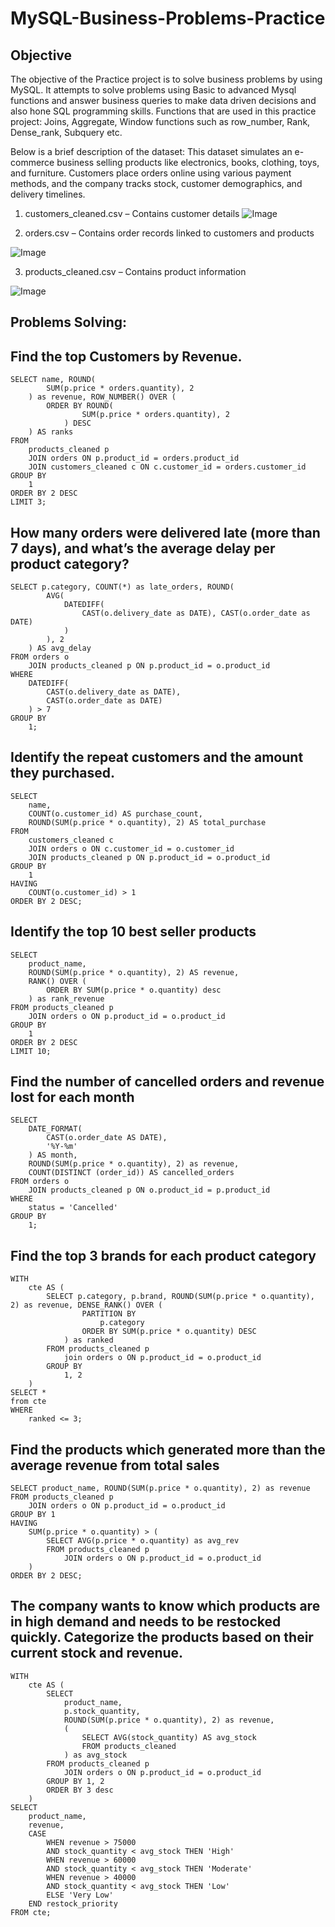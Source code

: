 # MySQL-Business-Problems-Practice

## Objective
The objective of the Practice project is to solve business problems by using MySQL. It attempts to solve  problems using Basic to advanced Mysql functions and answer business queries to make data driven decisions and also hone SQL programming skills.
Functions that are used in this practice project: Joins, Aggregate, Window functions such as row_number, Rank, Dense_rank, Subquery etc.

Below is a brief description of the dataset: 
This dataset simulates an e-commerce business selling products like electronics, books, clothing, toys, and furniture. Customers place orders online using various payment methods, and the company tracks stock, customer demographics, and delivery timelines.
1. customers_cleaned.csv – Contains customer details
![Image](https://github.com/user-attachments/assets/109d140f-f64b-474a-acab-b2a9a97ce73e)

2. orders.csv – Contains order records linked to customers and products

![Image](https://github.com/user-attachments/assets/df6f3ef4-8c56-444c-b5b5-62946292983d)

3. products_cleaned.csv – Contains product information

![Image](https://github.com/user-attachments/assets/0f2b8582-5707-4be1-8325-e21f06d2a7d8)

   ## Problems Solving:

## Find the top Customers by Revenue.

```mysql
SELECT name, ROUND(
        SUM(p.price * orders.quantity), 2
    ) as revenue, ROW_NUMBER() OVER (
        ORDER BY ROUND(
                SUM(p.price * orders.quantity), 2
            ) DESC
    ) AS ranks
FROM
    products_cleaned p
    JOIN orders ON p.product_id = orders.product_id
    JOIN customers_cleaned c ON c.customer_id = orders.customer_id
GROUP BY
    1
ORDER BY 2 DESC
LIMIT 3;
```

##  How many orders were delivered late (more than 7 days), and what’s the average delay per product category?
```mysql
SELECT p.category, COUNT(*) as late_orders, ROUND(
        AVG(
            DATEDIFF(
                CAST(o.delivery_date as DATE), CAST(o.order_date as DATE)
            )
        ), 2
    ) AS avg_delay
FROM orders o
    JOIN products_cleaned p ON p.product_id = o.product_id
WHERE
    DATEDIFF(
        CAST(o.delivery_date as DATE),
        CAST(o.order_date as DATE)
    ) > 7
GROUP BY
    1;
```

## Identify the repeat customers and the amount they purchased.

```mysql
SELECT
    name,
    COUNT(o.customer_id) AS purchase_count,
    ROUND(SUM(p.price * o.quantity), 2) AS total_purchase
FROM
    customers_cleaned c
    JOIN orders o ON c.customer_id = o.customer_id
    JOIN products_cleaned p ON p.product_id = o.product_id
GROUP BY
    1
HAVING
    COUNT(o.customer_id) > 1
ORDER BY 2 DESC;
```

## Identify the top 10 best seller products

```mysql
SELECT
    product_name,
    ROUND(SUM(p.price * o.quantity), 2) AS revenue,
    RANK() OVER (
        ORDER BY SUM(p.price * o.quantity) desc
    ) as rank_revenue
FROM products_cleaned p
    JOIN orders o ON p.product_id = o.product_id
GROUP BY
    1
ORDER BY 2 DESC
LIMIT 10;
```

## Find the number of cancelled orders and revenue lost for each month

```mysql
SELECT
    DATE_FORMAT(
        CAST(o.order_date AS DATE),
        '%Y-%m'
    ) AS month,
    ROUND(SUM(p.price * o.quantity), 2) as revenue,
    COUNT(DISTINCT (order_id)) AS cancelled_orders
FROM orders o
    JOIN products_cleaned p ON o.product_id = p.product_id
WHERE
    status = 'Cancelled'
GROUP BY
    1;
```

##   Find the top 3  brands for each product category

```mysql
WITH
    cte AS (
        SELECT p.category, p.brand, ROUND(SUM(p.price * o.quantity), 2) as revenue, DENSE_RANK() OVER (
                PARTITION BY
                    p.category
                ORDER BY SUM(p.price * o.quantity) DESC
            ) as ranked
        FROM products_cleaned p
            join orders o ON p.product_id = o.product_id
        GROUP BY
            1, 2
    )
SELECT *
from cte
WHERE
    ranked <= 3;
```

## Find the products which generated more than the average revenue from total sales

```mysql
SELECT product_name, ROUND(SUM(p.price * o.quantity), 2) as revenue
FROM products_cleaned p
    JOIN orders o ON p.product_id = o.product_id
GROUP BY 1
HAVING
    SUM(p.price * o.quantity) > (
        SELECT AVG(p.price * o.quantity) as avg_rev
        FROM products_cleaned p
            JOIN orders o ON p.product_id = o.product_id
    )
ORDER BY 2 DESC;
```

## The company wants to know which products are in high demand and needs to be restocked quickly. Categorize the products based on their current stock and revenue.

```mysql
WITH
    cte AS (
        SELECT
            product_name,
            p.stock_quantity,
            ROUND(SUM(p.price * o.quantity), 2) as revenue,
            (
                SELECT AVG(stock_quantity) AS avg_stock
                FROM products_cleaned
            ) as avg_stock
        FROM products_cleaned p
            JOIN orders o ON p.product_id = o.product_id
        GROUP BY 1, 2
        ORDER BY 3 desc
    )
SELECT
    product_name,
    revenue,
    CASE
        WHEN revenue > 75000
        AND stock_quantity < avg_stock THEN 'High'
        WHEN revenue > 60000
        AND stock_quantity < avg_stock THEN 'Moderate'
        WHEN revenue > 40000
        AND stock_quantity < avg_stock THEN 'Low'
        ELSE 'Very Low'
    END restock_priority
FROM cte;
```






















